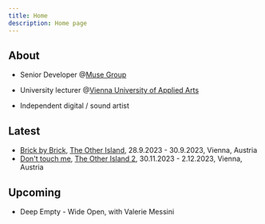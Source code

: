```yaml
---
title: Home
description: Home page
---
```


## About

- Senior Developer @[Muse Group](https://mu.se/)

- University lecturer @[Vienna University of Applied Arts](https://www.dieangewandte.at/)

- Independent digital / sound artist

## Latest

- [Brick by Brick](https://martingasser.com/works/brick-by-brick/), [The Other Island](http://theotherisland.com/), 28.9.2023 - 30.9.2023, Vienna, Austria
- [Don't touch me](/works/dont-touch-me/), [The Other Island 2](http://theotherisland.com/), 30.11.2023 - 2.12.2023, Vienna, Austria

## Upcoming
- Deep Empty - Wide Open, with Valerie Messini
